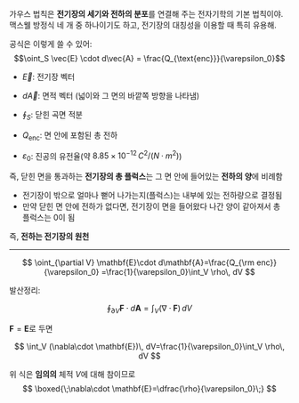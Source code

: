 

가우스 법칙은 **전기장의 세기와 전하의 분포**를 연결해 주는 전자기학의 기본 법칙이야. 맥스웰 방정식 네 개 중 하나이기도 하고, 전기장의 대칭성을 이용할 때 특히 유용해.

공식은 이렇게 쓸 수 있어:
$$\oint_S \vec{E} \cdot d\vec{A} = \frac{Q_{\text{enc}}}{\varepsilon_0}$$

- $\vec{E}$: 전기장 벡터
    
- $d\vec{A}$: 면적 벡터 (넓이와 그 면의 바깥쪽 방향을 나타냄)
    
- $\oint_S$: 닫힌 곡면 적분
    
- $Q_{\text{enc}}$: 면 안에 포함된 총 전하
    
- $\varepsilon_0$: 진공의 유전율(약 $8.85 \times 10^{-12} \, C^2/(N·m^2)$)
    

즉, 닫힌 면을 통과하는 **전기장의 총 플럭스**는 그 면 안에 들어있는 **전하의 양**에 비례함


- 전기장이 밖으로 얼마나 뻗어 나가는지(플럭스)는 내부에 있는 전하량으로 결정됨    
- 만약 닫힌 면 안에 전하가 없다면, 전기장이 면을 들어왔다 나간 양이 같아져서 총 플럭스는 0이 됨
    

즉, **전하는 전기장의 원천**

---

$$
\oint_{\partial V} \mathbf{E}\cdot d\mathbf{A}=\frac{Q_{\rm enc}}{\varepsilon_0}
=\frac{1}{\varepsilon_0}\int_V \rho\, dV
$$

발산정리:

$$
\oint_{\partial V}\mathbf{F}\cdot d\mathbf{A}=\int_V (\nabla\cdot \mathbf{F})\,dV
$$

$\mathbf{F}=\mathbf{E}$로 두면

$$
\int_V (\nabla\cdot \mathbf{E})\, dV=\frac{1}{\varepsilon_0}\int_V \rho\, dV
$$

위 식은 **임의의** 체적 $V$에 대해 참이므로
$$
\boxed{\;\nabla\cdot \mathbf{E}=\dfrac{\rho}{\varepsilon_0}\;}
$$
